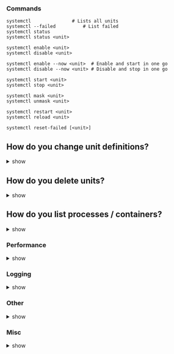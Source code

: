 ### Commands

    systemctl               # Lists all units
    systemctl --failed          # List failed
    systemctl status
    systemctl status <unit>

    systemctl enable <unit>
    systemctl disable <unit>
    
    systemctl enable --now <unit>  # Enable and start in one go
    systemctl disable --now <unit> # Disable and stop in one go

    systemctl start <unit>
    systemctl stop <unit>

    systemctl mask <unit>
    systemctl unmask <unit>

    systemctl restart <unit>
    systemctl reload <unit>

    systemctl reset-failed [<unit>]

## How do you change unit definitions?

<details><summary>show</summary>
<p>

    systemctl edit <unit>
    systemctl daemon-reload   # after directly modifying/adding config files

Global definitions from /lib/systemd/system will then be overruled by a
new file in /etc/systemd/system

</p>
</details>

## How do you delete units?

<details><summary>show</summary>
<p>


    systemctl stop <service>
    systemctl disable <service>
    rm /etc/systemd/system/<servicename>
    systemctl daemon-reload
    systemctl reset-failed

</p>
</details>

## How do you list processes / containers?

<details><summary>show</summary>
<p>


To help identify cgroup/process relations run

    ps xawf -eo pid,user,cgroup,args

or

    systemd-cgls

</p>
</details>

### Performance

<details><summary>show</summary>
<p>


Print startup time per service

    systemd-analyze blame

</p>
</details>

### Logging

<details><summary>show</summary>
<p>


Log directory is /var/log/journal

    journalctl                       # Print all log entries
    journalctl -b                    # Print everything since boot
    journalctl -e                    # Print last page of the journal
    journalctl -f                    # Print last 10 entries and continues (like tail -f)
    journalctl -u <unit>             # Print for unit only
    journalctl --no-pager            # Non-interactive mode

    journalctl --vacuum-size=100M    # Remove logs until <100MB is used
    journalctl --vacuum-time=2weeks  # Remove logs older 2 weeks

</p>
</details>

### Other

<details><summary>show</summary>
<p>


    hostnamectl
    timedatectl
    localctl
    loginctl

    systemd-detect-virt

</p>
</details>

### Misc

<details><summary>show</summary>
<p>


-   [systemd DBUS API](www.freedesktop.org/wiki/Software/systemd/dbus/)

</p>
</details>
